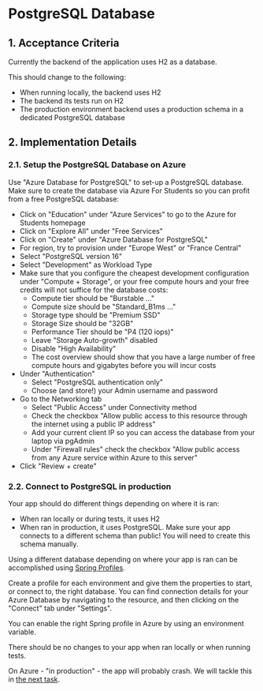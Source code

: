 # PostgreSQL Database

## 1. Acceptance Criteria

Currently the backend of the application uses H2 as a database.

This should change to the following:

* When running locally, the backend uses H2
* The backend its tests run on H2
* The production environment backend uses a production schema in a dedicated PostgreSQL database

## 2. Implementation Details

### 2.1. Setup the PostgreSQL Database on Azure

Use "Azure Database for PostgreSQL" to set-up a PostgreSQL database. Make sure to create the database via Azure For Students so you can profit from a free PostgreSQL database:

* Click on "Education" under "Azure Services" to go to the Azure for Students homepage
* Click on "Explore All" under "Free Services"
* Click on "Create" under "Azure Database for PostgreSQL"
* For region, try to provision under "Europe West" or "France Central"
* Select "PostgreSQL version 16"
* Select "Development" as Workload Type
* Make sure that you configure the cheapest development configuration under "Compute + Storage", or your free compute hours and your free credits will not suffice for the database costs:
  * Compute tier should be "Burstable ..."
  * Compute size should be "Standard_B1ms ..."
  * Storage type should be "Premium SSD"
  * Storage Size should be "32GB"
  * Performance Tier should be "P4 (120 iops)"
  * Leave "Storage Auto-growth" disabled
  * Disable "High Availability"
  * The cost overview should show that you have a large number of free compute hours and gigabytes before you will incur costs
* Under "Authentication"
  * Select "PostgreSQL authentication only"
  * Choose (and store!) your Admin username and password
* Go to the Networking tab
  * Select "Public Access" under Connectivity method
  * Check the checkbox "Allow public access to this resource through the internet using a public IP address"
  * Add your current client IP so you can access the database from your laptop via pgAdmin
  * Under "Firewall rules" check the checkbox "Allow public access from any Azure service within Azure to this server"
* Click "Review + create"

### 2.2. Connect to PostgreSQL in production

Your app should do different things depending on where it is ran:

* When ran locally or during tests, it uses H2
* When ran in production, it uses PostgreSQL. Make sure your app connects to a different schema than public! You will need to create this schema manually.

Using a different database depending on where your app is ran can be accomplished using [Spring Profiles](./../../../reference/spring-profiles/1%20-%20spring-profiles.md).

Create a profile for each environment and give them the properties to start, or connect to, the right database. You can find connection details for your Azure Database by navigating to the resource, and then clicking on the "Connect" tab under "Settings".

You can enable the right Spring profile in Azure by using an environment variable. 

There should be no changes to your app when ran locally or when running tests.

On Azure - "in production" - the app will probably crash. We will tackle this in [the next task](./2-schema-management.md).